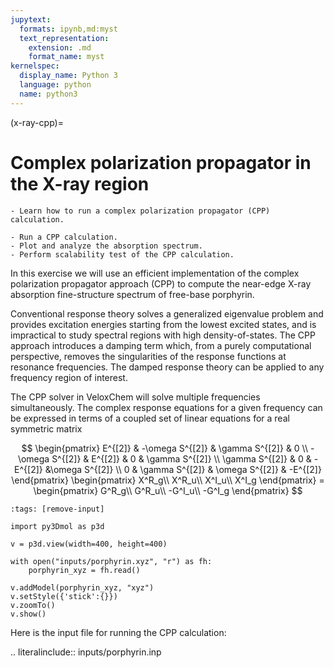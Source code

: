 ```yaml
---
jupytext:
  formats: ipynb,md:myst
  text_representation:
    extension: .md
    format_name: myst
kernelspec:
  display_name: Python 3
  language: python
  name: python3
---
```


(x-ray-cpp)=

# Complex polarization propagator in the X-ray region

```{objectives}
- Learn how to run a complex polarization propagator (CPP) calculation.
```

```{keypoints}
- Run a CPP calculation.
- Plot and analyze the absorption spectrum.
- Perform scalability test of the CPP calculation.
```

In this exercise we will use an efficient implementation of the complex
polarization propagator approach (CPP) to compute the near-edge X-ray
absorption fine-structure spectrum of free-base porphyrin.

Conventional response theory solves a generalized eigenvalue problem and
provides excitation energies starting from the lowest excited states, and is
impractical to study spectral regions with high density-of-states. The CPP
approach introduces a damping term which, from a purely computational
perspective, removes the singularities of the response functions at resonance
frequencies. The damped response theory can be applied to any frequency region
of interest.

The CPP solver in VeloxChem will solve multiple frequencies simultaneously. The
complex response equations for a given frequency can be expressed in terms of a
coupled set of linear equations for a real symmetric matrix

$$
\begin{pmatrix}
 E^{[2]} & -\omega S^{[2]}  & \gamma S^{[2]}  & 0 \\
 -\omega S^{[2]} & E^{[2]} & 0 & \gamma S^{[2]} \\
 \gamma S^{[2]} & 0 & -E^{[2]} &\omega S^{[2]} \\
 0 & \gamma S^{[2]}  & \omega S^{[2]} & -E^{[2]}
\end{pmatrix}
\begin{pmatrix}
X^R_g\\
X^R_u\\
X^I_u\\
X^I_g
\end{pmatrix} =
\begin{pmatrix}
G^R_g\\
G^R_u\\
-G^I_u\\
-G^I_g
\end{pmatrix}
$$


```{code-cell} ipython3
:tags: [remove-input]

import py3Dmol as p3d

v = p3d.view(width=400, height=400)

with open("inputs/porphyrin.xyz", "r") as fh:
    porphyrin_xyz = fh.read()

v.addModel(porphyrin_xyz, "xyz")
v.setStyle({'stick':{}})
v.zoomTo()
v.show()
```

Here is the input file for running the CPP calculation:

.. literalinclude:: inputs/porphyrin.inp
